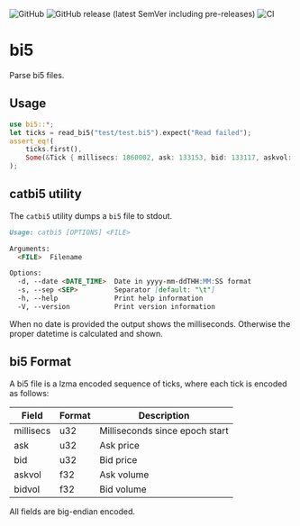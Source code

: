 ![GitHub](https://img.shields.io/github/license/mayeranalytics/bi5)
![GitHub release (latest SemVer including pre-releases)](https://img.shields.io/github/v/release/mayeranalytics/bi5?include_prereleases)
![CI](https://github.com/mayeranalytics/bi5/actions/workflows/ci.yml/badge.svg)

# bi5

Parse bi5 files.

## Usage

```Rust
use bi5::*;
let ticks = read_bi5("test/test.bi5").expect("Read failed");
assert_eq!(
    ticks.first(), 
    Some(&Tick { millisecs: 1860002, ask: 133153, bid: 133117, askvol: 0.015, bidvol: 0.02 })
);
```

## catbi5 utility

The `catbi5` utility dumps a `bi5` file to stdout.

```markdown
Usage: catbi5 [OPTIONS] <FILE>

Arguments:
  <FILE>  Filename

Options:
  -d, --date <DATE_TIME>  Date in yyyy-mm-ddTHH:MM:SS format
  -s, --sep <SEP>         Separator [default: "\t"]
  -h, --help              Print help information
  -V, --version           Print version information
```

When no date is provided the output shows the milliseconds. Otherwise the proper datetime is calculated and shown.

## bi5 Format

A bi5 file is a lzma encoded sequence of ticks, where each tick is encoded as follows:

| Field     | Format | Description                    |
| --------- | ------ | ------------------------------ |
| millisecs | u32    | Milliseconds since epoch start |
| ask       | u32    | Ask price                      |
| bid       | u32    | Bid price                      |
| askvol    | f32    | Ask volume                     |
| bidvol    | f32    | Bid volume                     |

All fields are big-endian encoded.
